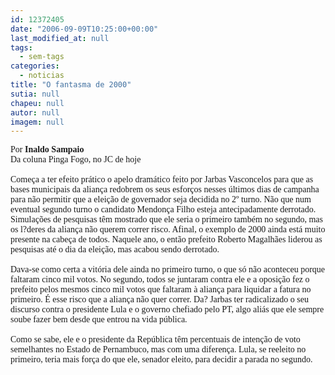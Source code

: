 ```yaml
---
id: 12372405
date: "2006-09-09T10:25:00+00:00"
last_modified_at: null
tags:
  - sem-tags
categories:
  - noticias
title: "O fantasma de 2000"
sutia: null
chapeu: null
autor: null
imagem: null
---
```

<p><P><FONT face=Verdana>Por <STRONG>Inaldo Sampaio</STRONG><BR>Da coluna Pinga Fogo, no JC de hoje<BR><BR>Começa a ter efeito prático o apelo dramático feito por Jarbas Vasconcelos para que as bases municipais da aliança redobrem os seus esforços nesses últimos dias de campanha para não permitir que a eleição de governador seja decidida no 2º turno. Não que num eventual segundo turno o candidato Mendonça Filho esteja antecipadamente derrotado. Simulações de pesquisas têm mostrado que ele seria o primeiro também no segundo, mas os l?deres da aliança não querem correr risco. Afinal, o exemplo de 2000 ainda está muito presente na cabeça de todos. Naquele ano, o então prefeito Roberto Magalhães liderou as pesquisas até o dia da eleição, mas acabou sendo derrotado. <BR><BR>Dava-se como certa a vitória dele ainda no primeiro turno, o que só não aconteceu porque faltaram cinco mil votos. No segundo, todos se juntaram contra ele e a oposição fez o prefeito pelos mesmos cinco mil votos que faltaram à aliança para liquidar a fatura no primeiro. É esse risco que a aliança não quer correr. Da? Jarbas ter radicalizado o seu discurso contra o presidente Lula e o governo chefiado pelo PT, algo aliás que ele sempre soube fazer bem desde que entrou na vida pública. <BR><BR>Como se sabe, ele e o presidente da República têm percentuais de intenção de voto semelhantes no Estado de Pernambuco, mas com uma diferença. Lula, se reeleito no primeiro, teria mais força do que ele, senador eleito, para decidir a parada no segundo.</FONT></P> </p>
